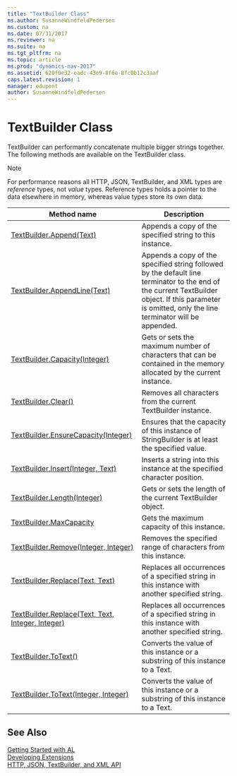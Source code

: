 ```yaml
---
title: "TextBuilder Class"
ms.author: SusanneWindfeldPedersen
ms.custom: na
ms.date: 07/31/2017
ms.reviewer: na
ms.suite: na
ms.tgt_pltfrm: na
ms.topic: article
ms.prod: "dynamics-nav-2017"
ms.assetid: 620f0e32-eadc-43e9-8f6e-8fc0b12c3aaf
caps.latest.revision: 1
manager: edupont
author: SusanneWindfeldPedersen
---
```


# TextBuilder Class
TextBuilder can performantly concatenate multiple bigger strings together. The following methods are available on the TextBuilder class.  

> [!NOTE]
> For performance reasons all HTTP, JSON, TextBuilder, and XML types are *reference* types, not *value* types. Reference types holds a pointer to the data elsewhere in memory, whereas value types store its own data.

|Method name|Description|  
|-----------|-----------|  
|[TextBuilder.Append(Text)](textbuilder-append-method.md)|Appends a copy of the specified string to this instance.|  
|[TextBuilder.AppendLine(Text)](textbuilder-appendline-method.md)|Appends a copy of the specified string followed by the default line terminator to the end of the current TextBuilder object. If this parameter is omitted, only the line terminator will be appended.|  
|[TextBuilder.Capacity(Integer)](textbuilder-capacity-property.md)|Gets or sets the maximum number of characters that can be contained in the memory allocated by the current instance.|  
|[TextBuilder.Clear()](textbuilder-clear-method.md)|Removes all characters from the current TextBuilder instance.|  
|[TextBuilder.EnsureCapacity(Integer)](textbuilder-ensurecapacity-method.md)|Ensures that the capacity of this instance of StringBuilder is at least the specified value.|  
|[TextBuilder.Insert(Integer, Text)](textbuilder-insert-method.md)|Inserts a string into this instance at the specified character position.|  
|[TextBuilder.Length(Integer)](textbuilder-length-property.md)|Gets or sets the length of the current TextBuilder object.|  
|[TextBuilder.MaxCapacity](textbuilder-maxcapacity-property.md)|Gets the maximum capacity of this instance.|  
|[TextBuilder.Remove(Integer, Integer)](textbuilder-remove-method.md)|Removes the specified range of characters from this instance.|  
|[TextBuilder.Replace(Text, Text)](textbuilder-replace-oldtext-newtext-method.md)|Replaces all occurrences of a specified string in this instance with another specified string.|  
|[TextBuilder.Replace(Text, Text, Integer, Integer)](textbuilder-replace-oldtext-newtext-startindex-count-method.md)|Replaces all occurrences of a specified string in this instance with another specified string.|  
|[TextBuilder.ToText()](textbuilder-totext-method.md)|Converts the value of this instance or a substring of this instance to a Text.|  
|[TextBuilder.ToText(Integer, Integer)](textbuilder-totext-startindex-count-method.md)|Converts the value of this instance or a substring of this instance to a Text.|  
## See Also
[Getting Started with AL](../devenv-get-started.md)  
[Developing Extensions](../devenv-dev-overview.md)  
[HTTP, JSON, TextBuilder, and XML API](../devenv-restapi-overview.md)
